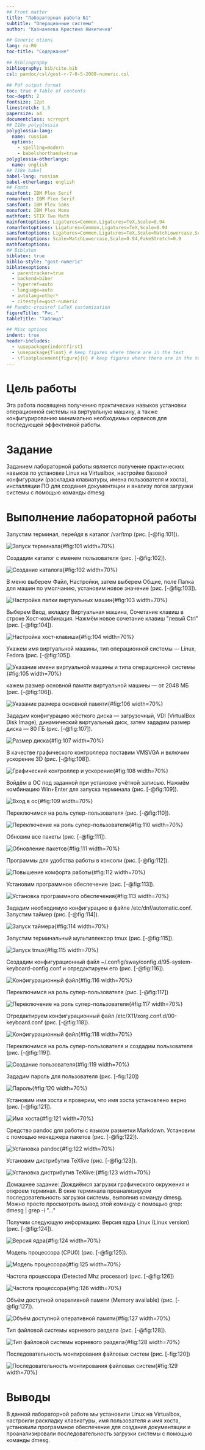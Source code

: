 ```yaml
---
## Front matter
title: "Лабораторная работа №1"
subtitle: "Операционные системы"
author: "Казначеева Кристина Никитична"

## Generic otions
lang: ru-RU
toc-title: "Содержание"

## Bibliography
bibliography: bib/cite.bib
csl: pandoc/csl/gost-r-7-0-5-2008-numeric.csl

## Pdf output format
toc: true # Table of contents
toc-depth: 2
fontsize: 12pt
linestretch: 1.5
papersize: a4
documentclass: scrreprt
## I18n polyglossia
polyglossia-lang:
  name: russian
  options:
	- spelling=modern
	- babelshorthands=true
polyglossia-otherlangs:
  name: english
## I18n babel
babel-lang: russian
babel-otherlangs: english
## Fonts
mainfont: IBM Plex Serif
romanfont: IBM Plex Serif
sansfont: IBM Plex Sans
monofont: IBM Plex Mono
mathfont: STIX Two Math
mainfontoptions: Ligatures=Common,Ligatures=TeX,Scale=0.94
romanfontoptions: Ligatures=Common,Ligatures=TeX,Scale=0.94
sansfontoptions: Ligatures=Common,Ligatures=TeX,Scale=MatchLowercase,Scale=0.94
monofontoptions: Scale=MatchLowercase,Scale=0.94,FakeStretch=0.9
mathfontoptions:
## Biblatex
biblatex: true
biblio-style: "gost-numeric"
biblatexoptions:
  - parentracker=true
  - backend=biber
  - hyperref=auto
  - language=auto
  - autolang=other*
  - citestyle=gost-numeric
## Pandoc-crossref LaTeX customization
figureTitle: "Рис."
tableTitle: "Таблица"

## Misc options
indent: true
header-includes:
  - \usepackage{indentfirst}
  - \usepackage{float} # keep figures where there are in the text
  - \floatplacement{figure}{H} # keep figures where there are in the text
---
```


# Цель работы
  Эта работа посвящена получению практических навыков установки операционной системы на виртуальную машину, а также конфигурированию минимально необходимых сервисов для последующей эффективной работы.
# Задание

Заданием лабораторной работы является получение практических навыков по установке Linux на Virtualbox, настройке базовой конфигурации (раскладка клавиатуры, имена пользователя и хоста), инсталляции ПО для создания документации и анализу логов загрузки системы с помощью команды dmesg

# Выполнение лабораторной работы

Запустим терминал, перейдя в каталог /var/tmp (рис. [-@fig:101]).

![Запуск терминала](image/101.png){#fig:101 width=70%}

Создадим каталог с именем пользователя (рис. [-@fig:102]).

![Создание каталога](image/102.png){#fig:102 width=70%}

В меню выберем Файл, Настройки, затем выберем Общие, поле Папка для машин по умолчанию,
установим новое значение (рис. [-@fig:103]).

![Настройка папки виртуальных машин](image/103.png){#fig:103 width=70%}

Выберем Ввод, вкладку Виртуальная машина, Сочетание клавиш в строке Хост-комбинация.
Нажмём новое сочетание клавиш "левый Ctrl" (рис. [-@fig:104]).

![Настройка хост-клавиши](image/104.png){#fig:104 width=70%}

Укажем имя виртуальной машины, тип операционной системы — Linux, Fedora (рис. [-@fig:105]).

![Указание имени виртуальной машины и типа операционной системы](image/105.png){#fig:105 width=70%}

кажем размер основной памяти виртуальной машины — от 2048 МБ (рис. [-@fig:106]).

![Указание размера основной памяти](image/106.png){#fig:106 width=70%}

Зададим конфигурацию жёсткого диска — загрузочный, VDI (VirtualBox Disk Image), динамический виртуальный диск, затем зададим размер диска — 80 ГБ (рис. [-@fig:107]).

![Размер диска](image/107.png){#fig:107 width=70%} 

В качестве графического контроллера поставим VMSVGA и включим ускорение 3D (рис. [-@fig:108]).

![Графический контроллер и ускорение](image/108.png){#fig:108 width=70%}

Войдём в ОС под заданной при установке учётной записью.
Нажмём комбинацию Win+Enter для запуска терминала (рис. [-@fig:109]).

![Вход в ос](image/109.png){#fig:109 width=70%}

Переключимся на роль супер-пользователя (рис. [-@fig:110]).

![Переключение на роль супер-пользователя](image/110.png){#fig:110 width=70%}

Обновим все пакеты (рис. [-@fig:111]).

![Обновление пакетов](image/111.png){#fig:111 width=70%}

Программы для удобства работы в консоли (рис. [-@fig:112]).

![Повышение комфорта работы](image/112.png){#fig:112 width=70%}

Установим программное обеспечение (рис. [-@fig:113]).

![Установка программного обеспечения](image/113.png){#fig:113 width=70%}

Зададим необходимую конфигурацию в файле /etc/dnf/automatic.conf. Запустим таймер (рис. [-@fig:114]).

![Запуск таймера](image/114.png){#fig:114 width=70%}

Запустим терминальный мультиплексор tmux (рис. [-@fig:115]).

![Запуск tmux](image/115.png){#fig:115 width=70%}

Создадим конфигурационный файл ~/.config/sway/config.d/95-system-keyboard-config.conf и отредактируем его (рис. [-@fig:116]).

![Конфигурационный файл](image/116.png){#fig:116 width=70%}

Переключимся на роль супер-пользователя (рис. [-@fig:117])

![Переключение на роль супер-пользователя](image/117.png){#fig:117 width=70%}

Отредактируем конфигурационный файл /etc/X11/xorg.conf.d/00-keyboard.conf (рис. [-@fig:118]).

![Конфигурационный фвйл](image/118.png){#fig:118 width=70%} 

Переключимся на роль супер-пользователя и создадим пользователя (рис. [-@fig:119]).

![Создание пользователя](image/119.png){#fig:119 width=70%}

Зададим пароль для пользователя (рис. [-fig:120])

![Пароль](image/120.png){#fig:120 width=70%}

Установим имя хоста  и проверим, что имя хоста установлено верно (рис. [-@fig:121]).

![Имя хоста](image/121.png){#fig:121 width=70%}

Средство pandoc для работы с языком разметки Markdown. Установим с помощью менеджера пакетов (рис. [-@fig:122]).

![Установка pandoc](image/122.png){#fig:122 width=70%} 

Установим дистрибутив TeXlive (рис. [-@fig:123]).

![Установка дистрибутив TeXlive:](image/123.png){#fig:123 width=70%}

Домашнее задание:
Дождиёмся загрузки графического окружения и откроем терминал. В окне терминала проанализируем последовательность загрузки системы, выполнив команду dmesg. Можно просто просмотреть вывод этой команду с помощью grep:
dmesg | grep -i "..."

Получим следующую информацию:
Версия ядра Linux (Linux version) (рис. [-@fig:124]).

![Версия ядра](image/124.png){#fig:124 width=70%}

 Модель процессора (CPU0) (рис. [-@fig:125]).

![Модель процессора](image/125.png){#fig:125 width=70%}

Частота процессора (Detected Mhz processor) (рис. [-@fig:126])

![Частота процессора](image/126.png){#fig:126 width=70%}

Объём доступной оперативной памяти (Memory available) (рис. [-@fig:127]).

![Объём доступной оперативной памяти](image/127.png){#fig:127 width=70%} 

Тип файловой системы корневого раздела (рис. [-@fig:128]).

![Тип файловой системы корневого раздела](image/128.png){#fig:128 width=70%}

Последовательность монтирования файловых систем (рис. [-fig:120])

![Последовательность монтирования файловых систем](image/129.png){#fig:129 width=70%}

# Выводы

В данной лабораторной работе мы установили Linux на Virtualbox, настроили раскладку клавиатуры, имя пользователя и имя хоста, установили программное обеспечение для создания документации и проанализировали последовательность загрузки системы с помощью команды dmesg.


